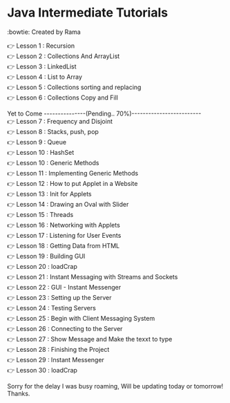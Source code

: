 # Java Intermediate Tutorials 
:bowtie: Created by Rama

:point_right: Lesson 1 : Recursion<br />
:point_right: Lesson 2 : Collections And ArrayList<br />
:point_right: Lesson 3 : LinkedList<br />
:point_right: Lesson 4 : List to Array<br />
:point_right: Lesson 5 : Collections sorting and replacing<br />
:point_right: Lesson 6 : Collections Copy and Fill<br />

Yet to Come ---------------(Pending.. 70%)------------------------- <br />
:point_right: Lesson 7 : Frequency and Disjoint<br />
:point_right: Lesson 8 : Stacks, push, pop<br />
:point_right: Lesson 9 : Queue<br />
:point_right: Lesson 10 : HashSet<br />
:point_right: Lesson 10 : Generic Methods<br />
:point_right: Lesson 11 : Implementing Generic Methods<br />
:point_right: Lesson 12 : How to put Applet in a Website<br />
:point_right: Lesson 13 : Init for Applets<br />
:point_right: Lesson 14 : Drawing an Oval with Slider<br />
:point_right: Lesson 15 : Threads<br />
:point_right: Lesson 16 : Networking with Applets<br />
:point_right: Lesson 17 : Listening for User Events<br />
:point_right: Lesson 18 : Getting Data from HTML<br />
:point_right: Lesson 19 : Building GUI<br />
:point_right: Lesson 20 : loadCrap<br />
:point_right: Lesson 21 : Instant Messaging with Streams and Sockets<br />
:point_right: Lesson 22 : GUI - Instant Messenger<br />
:point_right: Lesson 23 : Setting up the Server<br />
:point_right: Lesson 24 : Testing Servers<br />
:point_right: Lesson 25 : Begin with Client Messaging System<br />
:point_right: Lesson 26 : Connecting to the Server<br />
:point_right: Lesson 27 : Show Message and Make the texxt to type<br />
:point_right: Lesson 28 : Finishing the Project<br />
:point_right: Lesson 29 : Instant Messenger<br />
:point_right: Lesson 30 : loadCrap<br />

Sorry for the delay I was busy roaming, Will be updating today or tomorrow!
Thanks.